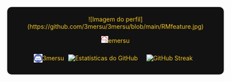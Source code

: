 
<!-- README.md -->

<div style="background-color: #121212; color: #f2c627; padding: 20px; border-radius: 10px; text-align: center;">
![Imagem do perfil](https://github.com/3mersu/3mersu/blob/main/RMfeature.jpg)

<img src="https://raw.githubusercontent.com/3mersu/3mersu/172281c1753e359833c760fe0a17577ddaa0d5b7/vrb9yt0hpbyszpsewjwc.png" alt="" style="width:16px;">emersu
<div style="display: flex; justify-content: center; align-items: center; flex-wrap: wrap;">		
<img src="https://raw.githubusercontent.com/3mersu/3mersu/172281c1753e359833c760fe0a17577ddaa0d5b7/discord-computer-servers-teamspeak-discord-icon-7471e470615d3630384269610c618b75.png" alt="" style="width:20px;">3mersu
<div style="display: flex; justify-content: center; align-items: center; flex-wrap: wrap;">
				
  <img src="https://github-readme-stats.vercel.app/api?username=3mersu&show_icons=true&theme=radical" alt="Estatísticas do GitHub" style="max-width: 100%; margin: 10px;">
  <img src="https://github-readme-streak-stats.herokuapp.com?user=3mersu&theme=radical" alt="GitHub Streak" style="max-width: 100%; margin: 10px;">
</div>
</div>
